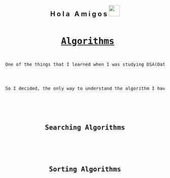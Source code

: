 <h2 align="center">H o l a &nbsp; A m i g o s <img src="https://media.giphy.com/media/hvRJCLFzcasrR4ia7z/giphy.gif" width="35px"></h2>

<pre>
<h1 align="center"> <a href="https://en.wikipedia.org/wiki/Algorithm">Algorithms</a></h1>
<p>One of the things that I learned when I was studying DSA(Data Structures And Algorithms) was that it is not beneficial to just study the Algorithms and learn how they are implemented. Instead try to implement them on your own</p>

<p>So I decided, the only way to understand the algorithm I have to implement it by myself. So, this repository includes all the algorithms that I have implemented using C/C++</p>
</pre>

<br>
<pre>
<h2 align="center">Searching Algorithms</h2>
</pre>
<br>

<pre>
<h2 align="center">Sorting Algorithms</h2>
</pre>

